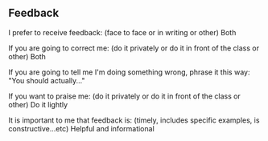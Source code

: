 ## Feedback
<p>I prefer to receive feedback: (face to face or in writing or other) Both </p>
<p>If you are going to correct me: (do it privately or do it in front of the class or other) Both</p>
<p>If you are going to tell me I'm doing something wrong, phrase it this way: "You should actually..."</p>
<p>If you want to praise me: (do it privately or do it in front of the class or other) Do it lightly </p>
<p>It is important to me that feedback is: (timely, includes specific examples, is constructive...etc) Helpful and informational</p>
